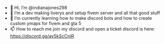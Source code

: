 - 👋 Hi, I’m @indianajones298
- 👀 I’m a dev making liverys and setup fivem server and all that good stuff
- 🌱 I’m currently learning how to make discord bots and how to create custom ymaps for fivem and gta 5
- 📫 How to reach me join my discord and open a ticket discord is here: https://discord.gg/ay5kScCnjR

<!---
indianajones298/indianajones298 is a ✨ special ✨ repository because its `README.md` (this file) appears on your GitHub profile.
You can click the Preview link to take a look at your changes.
--->
